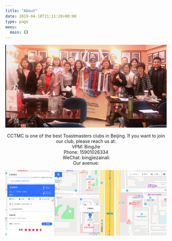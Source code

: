 ```yaml
---
title: "About"
date: 2019-04-18T21:11:28+08:00
type: page
menu:
  main: {}
---
```


![](/images/others/CCTMC01.jpg)

<center>CCTMC is one of the best Toastmasters clubs in Beijing. If you want to join our club, please reach us at:</center>
<center>VPM: BingJie</center>
<center>Phone: 15901026334</center>
<center>WeChat: bingjiezainali</center>
<center>Our avenue:</center>

![](/images/yika_Cafe.png)


